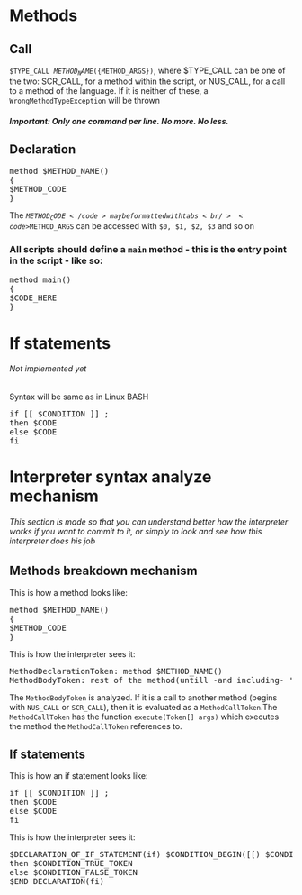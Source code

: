 # Methods
## Call
<code>$TYPE_CALL ${METHOD_NAME}(${METHOD_ARGS})</code>, where $TYPE_CALL can be one of the two: SCR_CALL,
for a method within the script, or NUS_CALL, for a call to a method of the language. If it is neither of these,
a <code>WrongMethodTypeException</code> will be thrown
##### Important: Only one command per line. No more. No less.
## Declaration
<pre>method $METHOD_NAME()
{
$METHOD_CODE
}</pre>
The <code>$METHOD_CODE</code> may be formatted with tabs<br />
<code>$METHOD_ARGS</code> can be accessed with <code>$0, $1, $2, $3</code> and so on

### All scripts should define a <code>main</code> method - this is the entry point in the script - like so:
<pre>method main()
{
$CODE_HERE
}</pre>

# If statements
###### Not implemented yet
Syntax will be same as in Linux BASH<br />
<pre>if [[ $CONDITION ]] ;
then $CODE
else $CODE
fi</pre>

# Interpreter syntax analyze mechanism
###### This section is made so that you can understand better how the interpreter works if you want to commit to it, or simply to look and see how this interpreter does his job
## Methods breakdown mechanism
This is how a method looks like:
<pre>method $METHOD_NAME()
{
$METHOD_CODE
}
</pre>

This is how the interpreter sees it:
<pre>
MethodDeclarationToken: method $METHOD_NAME()
MethodBodyToken: rest of the method(untill -and including- '}')
</pre>
The <code>MethodBodyToken</code> is analyzed. If it is a call to another method (begins with <code>NUS_CALL</code> or <code>SCR_CALL</code>),
then it is evaluated as a <code>MethodCallToken</code>.The <code>MethodCallToken</code> has the function <code>execute(Token[] args)</code> which executes the method the <code>MethodCallToken</code> references to.

## If statements
This is how an if statement looks like:
<pre>if [[ $CONDITION ]] ;
then $CODE
else $CODE
fi</pre>

This is how the interpreter sees it:
<pre>$DECLARATION_OF_IF_STATEMENT(if) $CONDITION_BEGIN([[) $CONDITION(*) $CONDITION_END(]]) ;
then $CONDITION_TRUE_TOKEN
else $CONDITION_FALSE_TOKEN
$END_DECLARATION(fi)</pre>
